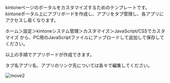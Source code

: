 kintoneページのポータルをカスタマイズするためのテンプレートです。  
kintoneポータル上にアプリボードを作成し、アプリをタブ管理し、各アプリにアクセスし易くなります。

ホーム＞設定＞kintoneシステム管理＞カスタマイズ＞JavaScript/CSSでカスタマイズ
から、PC用のJavaScriptファイルにアップロードして追加して保存してください。

以上の手順でアプリボードが作成できます。

タブ名アプリ名、アプリのリンク先については各々で編集してください。
  
  
![move2](https://user-images.githubusercontent.com/22674200/75153599-23a0e000-574f-11ea-958f-2f2e2a48cd69.gif)
